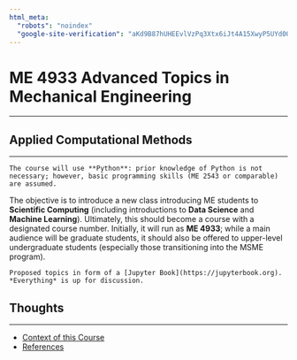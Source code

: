 ```yaml
---
html_meta:
  "robots": "noindex"
  "google-site-verification": "aKd9B87hUHEEvlVzPq3Xtx6iJt4A15XwyP5UYd0OLrE"
---
```


# ME 4933 Advanced Topics in Mechanical Engineering
<hr>

## Applied Computational Methods
<hr>

```{admonition} Python
The course will use **Python**: prior knowledge of Python is not necessary; however, basic programming skills (ME 2543 or comparable) are assumed.
```

The objective is to introduce a new class introducing ME students to
**Scientific Computing** (including introductions to **Data Science** and **Machine Learning**). Ultimately, this should become a course with a designated course number. Initially, it will run as **ME 4933**; while a main audience will be graduate students, it should also be offered to upper-level undergraduate students (especially those transitioning into the MSME program).

```{admonition} Work in progress
Proposed topics in form of a [Jupyter Book](https://jupyterbook.org). *Everything* is up for discussion.
```

## Thoughts
<hr>

* [Context of this Course](context.md)
* [References](books.md)
